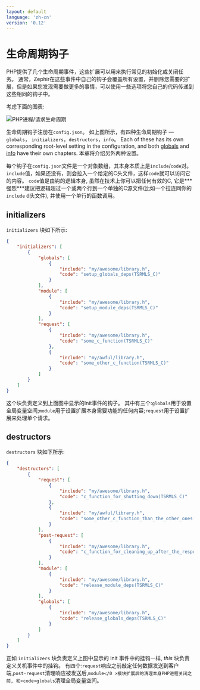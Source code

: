 ```yaml
---
layout: default
language: 'zh-cn'
version: '0.12'
---
```


# 生命周期钩子

PHP提供了几个生命周期事件，这些扩展可以用来执行常见的初始化或关闭任务。 通常，Zephir在这些事件中自己的钩子会覆盖所有设置，并删除您需要的扩展，但是如果您发现需要做更多的事情，可以使用一些选项将您自己的代码传递到这些相同的钩子中。

考虑下面的图表:

![PHP进程/请求生命周期](/assets/content/lifecycle.png)

生命周期钩子注册在`config.json`。 如上图所示，有四种生命周期钩子 — `globals`， `initializers`，`destructors`，`info`。 Each of these has its own corresponding root-level setting in the configuration, and both [globals](/0.12/en/globals) and [info](/0.12/en/phpinfo) have their own chapters. 本章将介绍另外两种设置。

每个钩子在`config.json`文件是一个对象数组，其本身本质上是`include`/`code`对。 `include`值，如果还没有，则会拉入一个给定的C头文件，这样`code`就可以访问它的内容。 `code`值是由钩的逻辑本身, 虽然在技术上你可以把任何有效的C, 它是*** 强烈***建议把逻辑超过一个或两个行到一个单独的C源文件(比如一个拉连同你的`include` d头文件), 并使用一个单行的函数调用。

<a name='initializers'></a>

## initializers

`initializers` 块如下所示:

```json
{
    "initializers": [
        {
            "globals": [
                {
                    "include": "my/awesome/library.h",
                    "code": "setup_globals_deps(TSRMLS_C)"
                }
            ],
            "module": [
                {
                    "include": "my/awesome/library.h",
                    "code": "setup_module_deps(TSRMLS_C)"
                }
            ],
            "request": [
                {
                    "include": "my/awesome/library.h",
                    "code": "some_c_function(TSRMLS_C)"
                },
                {
                    "include": "my/awful/library.h",
                    "code": "some_other_c_function(TSRMLS_C)"
                }
            ]
        }
    ]
}
```

这个块负责定义到上面图中显示的Init事件的钩子。 其中有三个:`globals`用于设置全局变量空间;`module`用于设置扩展本身需要功能的任何内容;`request`用于设置扩展来处理单个请求。

<a name='desctructors'></a>

## destructors

`destructors` 块如下所示:

```json
{
    "destructors": [
        {
            "request": [
                {
                    "include": "my/awesome/library.h",
                    "code": "c_function_for_shutting_down(TSRMLS_C)"
                },
                {
                    "include": "my/awful/library.h",
                    "code": "some_other_c_function_than_the_other_ones(TSRMLS_C)"
                }
            ],
            "post-request": [
                {
                    "include": "my/awesome/library.h",
                    "code": "c_function_for_cleaning_up_after_the_response_is_sent(TSRMLS_C)"
                }
            ],
            "module": [
                {
                    "include": "my/awesome/library.h",
                    "code": "release_module_deps(TSRMLS_C)"
                }
            ],
            "globals": [
                {
                    "include": "my/awesome/library.h",
                    "code": "release_globals_deps(TSRMLS_C)"
                }
            ]
        }
    ]
}
```

正如 `initializers` 块负责定义上图中显示的 init 事件中的挂钩一样, *this* 块负责定义关机事件中的挂钩。 有四个:`request`响应之前敲定任何数据发送到客户端,`post-request`清理响应被发送后,`module</0 >模块扩展后的清理本身PHP进程关闭之前, 和<code>globals`清理全局变量空间。
